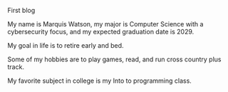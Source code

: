 First blog


My name is Marquis Watson, my major is Computer Science with a cybersecurity focus, and my expected graduation date is 2029.


My goal in life is to retire early and bed.


Some of my hobbies are to play games, read, and run cross country plus track.


My favorite subject in college is my Into to programming class.
